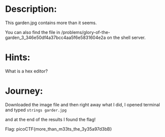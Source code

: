 # Description:
This garden.jpg contains more than it seems. 

You can also find the file in /problems/glory-of-the-garden_3_346e50df4a37bcc4aa5f6e5831604e2a on the shell server.

# Hints:
What is a hex editor?

# Journey:

Downloaded the image file and then right away what I did, I opened terminal and typed <code>strings garder.jpg</code>

and at the end of the results I found the flag!

Flag: picoCTF{more_than_m33ts_the_3y35a97d3bB}
